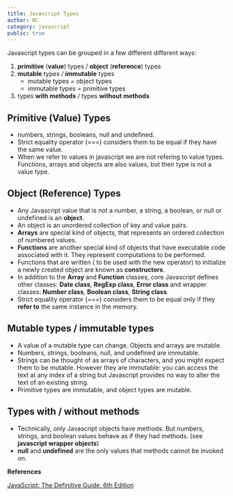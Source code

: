 ```yaml
---
title: Javascript Types
author: NC
category: javascript
public: true
---
```



Javascript types can be grouped in a few different different ways:

1. **primitive** (**value**) types / **object** (**reference**) types
2. **mutable** types / **immutable** types
    + mutable types = object types
    + immutable types = primitive types
3. types **with methods** / types **without methods**

Primitive (Value) Types
---------------------------------------------------

+ numbers, strings, booleans, null and undefined.
+ Strict equality operator (===) considers them to be equal if they have the same value.
+ When we refer to values in javascript we are not refering to value types. Functions, arrays and objects are also values, but their type is not a value type.

Object (Reference) Types
---------------------------------------------------

+ Any Javascript value that is not a number, a string, a boolean, or null or undefined is an **object**.
+ An object is an unordered collection of key and value pairs.
+ **Arrays** are special kind of objects, that represents an ordered collection of numbered values.
+ **Functions** are another special kind of objects that have executable code associated with it. They represent computations to be performed.
+ Functions that are written ( to be used with the new operator) to initialize a newly created object are known as **constructors**.
+ In addition to the **Array** and **Function** classes, core Javascript defines other classes: **Date class**, **RegExp class**, **Error class** and wrapper classes: **Number class**, **Boolean class**, **String class**.
+ Strict equality operator (===) considers them to be equal only if they **refer to** the same instance in the memory.


Mutable types / immutable types
---------------------------------------------------

+ A value of a mutable type can change. Objects and arrays are mutable.
+ Numbers, strings, booleans, null, and undefined are immutable.
+ Strings can be thought of as arrays of characters, and you might expect them to be mutable. However they are immutable: you can access the text at any index of a string but Javascript provides no way to alter the text of an existing string.
+ Primitive types are immutable, and object types are mutable.


Types with / without methods
---------------------------------------------------

+ Technically, only Javascript objects have methods. But numbers, strings, and boolean values behave as if they had methods.  (see **javascript wrapper objects**)
+ **null** and **undefined** are the only values that methods cannot be invoked on.


**References**

[JavaScript: The Definitive Guide, 6th Edition](http://shop.oreilly.com/product/9780596805531.do)
